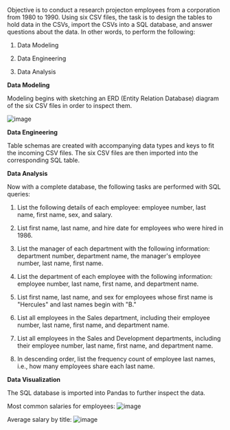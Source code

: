 Objective is to conduct a research projecton employees from a corporation from 1980 to 1990. Using six CSV files, the task is to design the tables to hold data in the CSVs, import the CSVs into a SQL database, and answer questions about the data. In other words, to perform the following:

1. Data Modeling

2. Data Engineering

3. Data Analysis

**Data Modeling**

Modeling begins with sketching an ERD (Entity Relation Database) diagram of the six CSV files in order to inspect them.

![image](https://user-images.githubusercontent.com/69134400/116486934-9de15e80-a843-11eb-817a-429efb80e18e.png)

**Data Engineering**

Table schemas are created with accompanying data types and keys to fit the incoming CSV files. The six CSV files are then imported into the corresponding SQL table.

**Data Analysis**

Now with a complete database, the following tasks are performed with SQL queries:

1. List the following details of each employee: employee number, last name, first name, sex, and salary.

2. List first name, last name, and hire date for employees who were hired in 1986.

3. List the manager of each department with the following information: department number, department name, the manager's employee number, last name, first name.

4. List the department of each employee with the following information: employee number, last name, first name, and department name.

5. List first name, last name, and sex for employees whose first name is "Hercules" and last names begin with "B."

6. List all employees in the Sales department, including their employee number, last name, first name, and department name.

7. List all employees in the Sales and Development departments, including their employee number, last name, first name, and department name.

8. In descending order, list the frequency count of employee last names, i.e., how many employees share each last name.

**Data Visualization**

The SQL database is imported into Pandas to further inspect the data. 

Most common salaries for employees:
![image](https://user-images.githubusercontent.com/69134400/116920768-e57f3600-ac07-11eb-8f29-364ae49d851f.png)

Average salary by title:
![image](https://user-images.githubusercontent.com/69134400/116924450-bd460600-ac0c-11eb-8a86-4b7937a0df8b.png)


